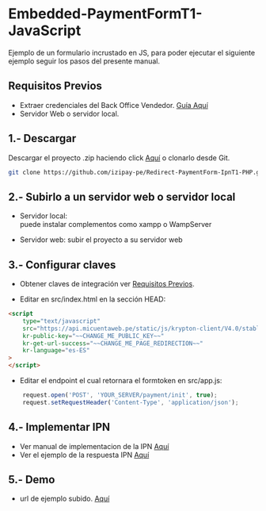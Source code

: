 # Embedded-PaymentFormT1-JavaScript

Ejemplo de un formulario incrustado en JS, para poder ejecutar el siguiente ejemplo seguir los pasos del presente manual.

<a name="Requisitos_Previos"></a>

## Requisitos Previos

* Extraer credenciales del Back Office Vendedor. [Guía Aquí](https://github.com/izipay-pe/obtener-credenciales-de-conexion)
* Servidor Web o servidor local.

## 1.- Descargar
Descargar el proyecto .zip haciendo click [Aquí](https://github.com/izipay-pe/Embedded-PaymentFormT1-Php/archive/refs/heads/main.zip) o clonarlo desde Git.  
```sh
git clone https://github.com/izipay-pe/Redirect-PaymentForm-IpnT1-PHP.git
``` 

## 2.- Subirlo a un servidor web o servidor local

* Servidor local:  
  puede instalar complementos como xampp o WampServer

* Servidor web:
  subir el proyecto a su servidor web

## 3.- Configurar claves

* Obtener claves de integración ver [Requisitos Previos](#Requisitos_Previos).

* Editar en src/index.html en la sección HEAD:

```html
<script 
    type="text/javascript"
    src="https://api.micuentaweb.pe/static/js/krypton-client/V4.0/stable/kr-payment-form.min.js" 
    kr-public-key="~~CHANGE_ME_PUBLIC_KEY~~"
    kr-get-url-success="~~CHANGE_ME_PAGE_REDIRECTION~~"       
    kr-language="es-ES"
>
</script>
``` 

* Editar el endpoint el cual retornara el formtoken en src/app.js:

```javascript 
	request.open('POST', 'YOUR_SERVER/payment/init', true);
	request.setRequestHeader('Content-Type', 'application/json');
```

## 4.- Implementar IPN

* Ver manual de implementacion de la IPN [Aquí](https://secure.micuentaweb.pe/doc/es-PE/rest/V4.0/kb/payment_done.html)
* Ver el ejemplo de la respuesta IPN [Aquí](https://github.com/izipay-pe/Redirect-PaymentForm-IpnT1-PHP)

## 5.- Demo
* url de ejemplo subido. [Aquí](https://prueba55.herokuapp.com/)
